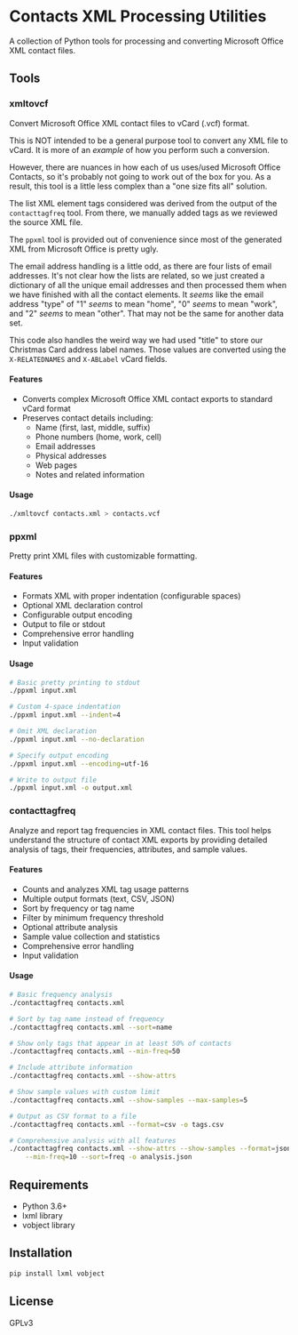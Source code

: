 # Contacts XML Processing Utilities

A collection of Python tools for processing and converting Microsoft Office XML
contact files.

## Tools

### xmltovcf
Convert Microsoft Office XML contact files to vCard (.vcf) format.

This is NOT intended to be a general purpose tool to convert any XML file to
vCard. It is more of an _example_ of how you perform such a conversion.

However, there are nuances in how each of us uses/used Microsoft Office Contacts,
so it's probably not going to work out of the box for you. As a result, this
tool is a little less complex than a "one size fits all" solution.

The list XML element tags considered was derived from the output of the
`contacttagfreq` tool. From there, we manually added tags as we reviewed the
source XML file.

The `ppxml` tool is provided out of convenience since most of the generated
XML from Microsoft Office is pretty ugly.

The email address handling is a little odd, as there are four lists of email
addresses. It's not clear how the lists are related, so we just created a
dictionary of all the unique email addresses and then processed them when we
have finished with all the contact elements. It _seems_ like the email address
"type" of "1" _seems_ to mean "home", "0" _seems_ to mean "work", and "2"
_seems_ to mean "other". That may not be the same for another data set.

This code also handles the weird way we had used "title" to store our
Christmas Card address label names. Those values are converted using the
`X-RELATEDNAMES` and `X-ABLabel` vCard fields.

#### Features
- Converts complex Microsoft Office XML contact exports to standard vCard
  format
- Preserves contact details including:
  - Name (first, last, middle, suffix)
  - Phone numbers (home, work, cell)
  - Email addresses
  - Physical addresses
  - Web pages
  - Notes and related information

#### Usage
```bash
./xmltovcf contacts.xml > contacts.vcf
```

### ppxml
Pretty print XML files with customizable formatting.

#### Features
- Formats XML with proper indentation (configurable spaces)
- Optional XML declaration control
- Configurable output encoding
- Output to file or stdout
- Comprehensive error handling
- Input validation

#### Usage
```bash
# Basic pretty printing to stdout
./ppxml input.xml

# Custom 4-space indentation
./ppxml input.xml --indent=4

# Omit XML declaration
./ppxml input.xml --no-declaration

# Specify output encoding
./ppxml input.xml --encoding=utf-16

# Write to output file
./ppxml input.xml -o output.xml
```

### contacttagfreq
Analyze and report tag frequencies in XML contact files. This tool helps
understand the structure of contact XML exports by providing detailed analysis
of tags, their frequencies, attributes, and sample values.

#### Features
- Counts and analyzes XML tag usage patterns
- Multiple output formats (text, CSV, JSON)
- Sort by frequency or tag name
- Filter by minimum frequency threshold
- Optional attribute analysis
- Sample value collection and statistics
- Comprehensive error handling
- Input validation

#### Usage
```bash
# Basic frequency analysis
./contacttagfreq contacts.xml

# Sort by tag name instead of frequency
./contacttagfreq contacts.xml --sort=name

# Show only tags that appear in at least 50% of contacts
./contacttagfreq contacts.xml --min-freq=50

# Include attribute information
./contacttagfreq contacts.xml --show-attrs

# Show sample values with custom limit
./contacttagfreq contacts.xml --show-samples --max-samples=5

# Output as CSV format to a file
./contacttagfreq contacts.xml --format=csv -o tags.csv

# Comprehensive analysis with all features
./contacttagfreq contacts.xml --show-attrs --show-samples --format=json \
    --min-freq=10 --sort=freq -o analysis.json
```

## Requirements
- Python 3.6+
- lxml library
- vobject library

## Installation
```bash
pip install lxml vobject
```

## License
GPLv3